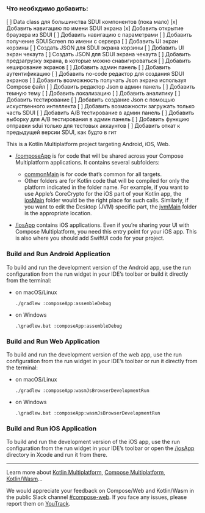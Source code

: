 ### Что необхдимо добавить:
[ ] Data class для большинства SDUI компонентов (пока мало)
[x] Добавить навигацию по имени SDUI экрана
[x] Добавить открытие браузера из SDUI
[ ] Добавить навигацию с параметрами
[ ] Добавить получение SDUIScreen по имени с сервера
[ ] Добавить UI экран корзины
[ ] Создать JSON для SDUI экрана корзины
[ ] Добавить UI экран чекаута
[ ] Создать JSON для SDUI экрана чекаута
[ ] Добавить предзагрузку экрана, в которые можно снавигироваться
[ ] Добавить кеширование экранов
[ ] Добавить админ панель
[ ] Добавить аутентификацию
[ ] Добавить no-code редактор для создания SDUI экранов
[ ] Добавить возможность получать Json экрана используя Compose файл
[ ] Добавить редактор Json в админ панель
[ ] Добавить темную тему
[ ] Добавить локализацию
[ ] Добавить аналитику
[ ] Добавить тестирование
[ ] Добавить создание Json с помощью искуственного интеллекта
[ ] Добавить возможности загружать только чаcть SDUI
[ ] Добавить A/B тестирование в админ панель
[ ] Добавить выборку для A/B тестирования в админ панель
[ ] Добавить функцию отправки sdui только для тестовых аккаунтов
[ ] Добавить откат к предыдущей версии SDUI, как будто в гит


This is a Kotlin Multiplatform project targeting Android, iOS, Web.

* [/composeApp](./composeApp/src) is for code that will be shared across your Compose Multiplatform applications.
  It contains several subfolders:
  - [commonMain](./composeApp/src/commonMain/kotlin) is for code that’s common for all targets.
  - Other folders are for Kotlin code that will be compiled for only the platform indicated in the folder name.
    For example, if you want to use Apple’s CoreCrypto for the iOS part of your Kotlin app,
    the [iosMain](./composeApp/src/iosMain/kotlin) folder would be the right place for such calls.
    Similarly, if you want to edit the Desktop (JVM) specific part, the [jvmMain](./composeApp/src/jvmMain/kotlin)
    folder is the appropriate location.

* [/iosApp](./iosApp/iosApp) contains iOS applications. Even if you’re sharing your UI with Compose Multiplatform,
  you need this entry point for your iOS app. This is also where you should add SwiftUI code for your project.

### Build and Run Android Application

To build and run the development version of the Android app, use the run configuration from the run widget
in your IDE’s toolbar or build it directly from the terminal:
- on macOS/Linux
  ```shell
  ./gradlew :composeApp:assembleDebug
  ```
- on Windows
  ```shell
  .\gradlew.bat :composeApp:assembleDebug
  ```

### Build and Run Web Application

To build and run the development version of the web app, use the run configuration from the run widget
in your IDE’s toolbar or run it directly from the terminal:
- on macOS/Linux
  ```shell
  ./gradlew :composeApp:wasmJsBrowserDevelopmentRun
  ```
- on Windows
  ```shell
  .\gradlew.bat :composeApp:wasmJsBrowserDevelopmentRun
  ```

### Build and Run iOS Application

To build and run the development version of the iOS app, use the run configuration from the run widget
in your IDE’s toolbar or open the [/iosApp](./iosApp) directory in Xcode and run it from there.

---

Learn more about [Kotlin Multiplatform](https://www.jetbrains.com/help/kotlin-multiplatform-dev/get-started.html),
[Compose Multiplatform](https://github.com/JetBrains/compose-multiplatform/#compose-multiplatform),
[Kotlin/Wasm](https://kotl.in/wasm/)…

We would appreciate your feedback on Compose/Web and Kotlin/Wasm in the public Slack channel [#compose-web](https://slack-chats.kotlinlang.org/c/compose-web).
If you face any issues, please report them on [YouTrack](https://youtrack.jetbrains.com/newIssue?project=CMP).